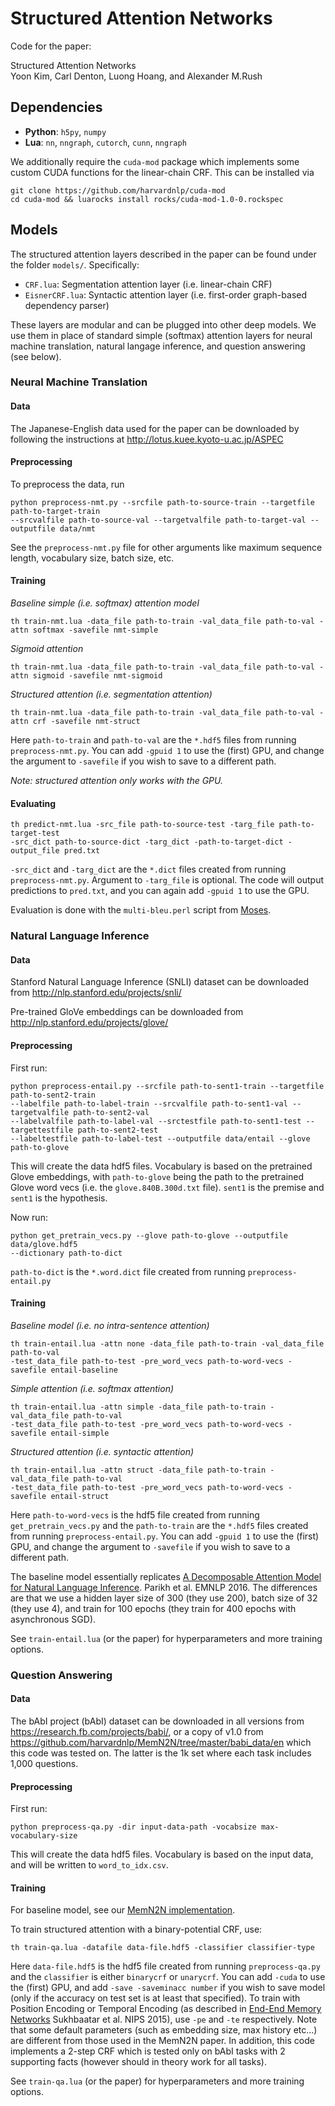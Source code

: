 # Structured Attention Networks

Code for the paper:

Structured Attention Networks  
Yoon Kim, Carl Denton, Luong Hoang, and Alexander M.Rush

## Dependencies
* **Python**: `h5py`, `numpy`
* **Lua**: `nn`, `nngraph`, `cutorch`, `cunn`, `nngraph`

We additionally require the `cuda-mod` package which implements some custom
CUDA functions for the linear-chain CRF. This can be installed via

```
git clone https://github.com/harvardnlp/cuda-mod
cd cuda-mod && luarocks install rocks/cuda-mod-1.0-0.rockspec
```

## Models

The structured attention layers described in the paper
can be found under the folder `models/`. Specifically:
* `CRF.lua`: Segmentation attention layer (i.e. linear-chain CRF)
* `EisnerCRF.lua`: Syntactic attention layer (i.e. first-order graph-based dependency parser)

These layers are modular and can be plugged into other deep models.
We use them in place of standard simple (softmax) attention layers
for neural machine translation, natural langage inference, and question answering
(see below).

### Neural Machine Translation

#### Data
The Japanese-English data used for the paper can be downloaded by following the instructions at http://lotus.kuee.kyoto-u.ac.jp/ASPEC

#### Preprocessing
To preprocess the data, run
```
python preprocess-nmt.py --srcfile path-to-source-train --targetfile path-to-target-train
--srcvalfile path-to-source-val --targetvalfile path-to-target-val --outputfile data/nmt
```

See the `preprocess-nmt.py` file for other arguments like maximum sequence length, vocabulary size,
batch size, etc.

#### Training
*Baseline simple (i.e. softmax) attention model*
```
th train-nmt.lua -data_file path-to-train -val_data_file path-to-val -attn softmax -savefile nmt-simple
```
*Sigmoid attention*
```
th train-nmt.lua -data_file path-to-train -val_data_file path-to-val -attn sigmoid -savefile nmt-sigmoid
```
*Structured attention (i.e. segmentation attention)*
```
th train-nmt.lua -data_file path-to-train -val_data_file path-to-val -attn crf -savefile nmt-struct
```
Here `path-to-train` and `path-to-val` are the `*.hdf5` files from running `preprocess-nmt.py`.
You can add `-gpuid 1` to use the (first) GPU, and change the argument to `-savefile` if you
wish to save to a different path.

*Note: structured attention only works with the GPU.*

#### Evaluating
```
th predict-nmt.lua -src_file path-to-source-test -targ_file path-to-target-test
-src_dict path-to-source-dict -targ_dict -path-to-target-dict -output_file pred.txt
```
`-src_dict` and `-targ_dict` are the `*.dict` files created from running `preprocess-nmt.py`.
Argument to `-targ_file` is optional. The code will output predictions to `pred.txt`, and
you can again add `-gpuid 1` to use the GPU.

Evaluation is done with the `multi-bleu.perl` script from [Moses](https://github.com/moses-smt/mosesdecoder).

### Natural Language Inference

#### Data
Stanford Natural Language Inference (SNLI) dataset can be downloaded from http://nlp.stanford.edu/projects/snli/

Pre-trained GloVe embeddings can be downloaded from http://nlp.stanford.edu/projects/glove/

#### Preprocessing

First run:
```
python preprocess-entail.py --srcfile path-to-sent1-train --targetfile path-to-sent2-train
--labelfile path-to-label-train --srcvalfile path-to-sent1-val --targetvalfile path-to-sent2-val
--labelvalfile path-to-label-val --srctestfile path-to-sent1-test --targettestfile path-to-sent2-test
--labeltestfile path-to-label-test --outputfile data/entail --glove path-to-glove
```

This will create the data hdf5 files. Vocabulary is based on the pretrained Glove embeddings,
with `path-to-glove` being the path to the pretrained Glove word vecs (i.e. the `glove.840B.300d.txt`
file). `sent1` is the premise and `sent1` is the hypothesis.

Now run:
```
python get_pretrain_vecs.py --glove path-to-glove --outputfile data/glove.hdf5
--dictionary path-to-dict
```
`path-to-dict` is the `*.word.dict` file created from running `preprocess-entail.py`

#### Training
*Baseline model (i.e. no intra-sentence attention)*
```
th train-entail.lua -attn none -data_file path-to-train -val_data_file path-to-val
-test_data_file path-to-test -pre_word_vecs path-to-word-vecs -savefile entail-baseline
```
*Simple attention (i.e. softmax attention)*
```
th train-entail.lua -attn simple -data_file path-to-train -val_data_file path-to-val
-test_data_file path-to-test -pre_word_vecs path-to-word-vecs -savefile entail-simple
```
*Structured attention (i.e. syntactic attention)*
```
th train-entail.lua -attn struct -data_file path-to-train -val_data_file path-to-val
-test_data_file path-to-test -pre_word_vecs path-to-word-vecs -savefile entail-struct
```
Here `path-to-word-vecs` is the hdf5 file created from running `get_pretrain_vecs.py` and
the `path-to-train` are the `*.hdf5` files created from running `preprocess-entail.py`.
You can add `-gpuid 1` to use the (first) GPU, and change the argument to `-savefile` if you
wish to save to a different path.

The baseline model essentially replicates [A Decomposable Attention Model for Natural Language Inference](https://arxiv.org/abs/1606.01933). Parikh et al. EMNLP 2016.
The differences are that we use a hidden layer size of 300 (they use 200), batch size of 32 (they use 4), and train for 100 epochs (they train for 400 epochs with asynchronous SGD).

See `train-entail.lua` (or the paper) for hyperparameters and more training options.

### Question Answering

#### Data
The bAbI project (bAbI) dataset can be downloaded in all versions from https://research.fb.com/projects/babi/, or a copy of v1.0 from https://github.com/harvardnlp/MemN2N/tree/master/babi_data/en which this code was tested on. The latter is the 1k set where each task includes 1,000 questions.

#### Preprocessing

First run:
```
python preprocess-qa.py -dir input-data-path -vocabsize max-vocabulary-size
```

This will create the data hdf5 files. Vocabulary is based on the input data, and will be written to `word_to_idx.csv`. 

#### Training
For baseline model, see our [MemN2N implementation](https://github.com/harvardnlp/MemN2N).

To train structured attention with a binary-potential CRF, use:
```
th train-qa.lua -datafile data-file.hdf5 -classifier classifier-type
```
Here `data-file.hdf5` is the hdf5 file created from running `preprocess-qa.py` and
the `classifier` is either `binarycrf` or `unarycrf`. You can add `-cuda` to use the (first) GPU, and add `-save -saveminacc number` if you wish to save model (only if the accuracy on test set is at least that specified). To train with Position Encoding or Temporal Encoding (as described in [End-End Memory Networks](https://arxiv.org/pdf/1503.08895v5.pdf) Sukhbaatar et al. NIPS 2015), use `-pe` and `-te` respectively. Note that some default parameters (such as embedding size, max history etc...) are different from those used in the MemN2N paper. In addition, this code implements a 2-step CRF which is tested only on bAbI tasks with 2 supporting facts (however should in theory work for all tasks). 

See `train-qa.lua` (or the paper) for hyperparameters and more training options.
